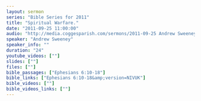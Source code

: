 ```yaml
---
layout: sermon
series: "Bible Series for 2011"
title: "Spiritual Warfare."
date: "2011-09-25 11:00:00"
audio: "http://media.coggesparish.com/sermons/2011-09-25 Andrew Sweeney.mp3"
speaker: "Andrew Sweeney"
speaker_info: ""
duration: "24"
youtube_videos: [""]
slides: [""]
files: [""]
bible_passages: ["Ephesians 6:10-18"]
bible_links: ["Ephesians 6:10-18&amp;version=NIVUK"]
bible_videos: [""]
bible_videos_links: [""]
---
```

